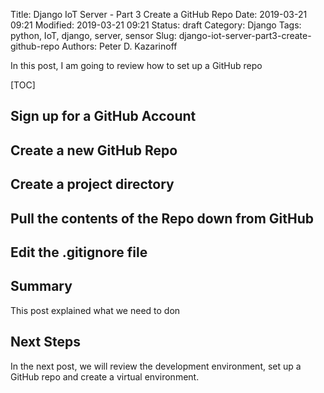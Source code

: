 Title: Django IoT Server - Part 3 Create a GitHub Repo
Date: 2019-03-21 09:21
Modified: 2019-03-21 09:21
Status: draft
Category: Django
Tags: python, IoT, django, server, sensor
Slug: django-iot-server-part3-create-github-repo
Authors: Peter D. Kazarinoff

In this post, I am going to review how to set up a GitHub repo

[TOC]

## Sign up for a GitHub Account

## Create a new GitHub Repo

## Create a project directory

## Pull the contents of the Repo down from GitHub

## Edit the .gitignore file


## Summary

This post explained what we need to don

## Next Steps

In the next post, we will review the development environment, set up a GitHub repo and create a virtual environment.